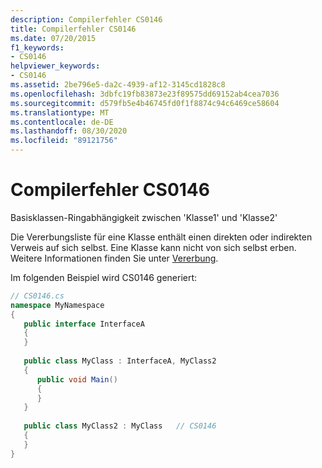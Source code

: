 ```yaml
---
description: Compilerfehler CS0146
title: Compilerfehler CS0146
ms.date: 07/20/2015
f1_keywords:
- CS0146
helpviewer_keywords:
- CS0146
ms.assetid: 2be796e5-da2c-4939-af12-3145cd1828c8
ms.openlocfilehash: 3dbfc19fb83873e23f89575dd69152ab4cea7036
ms.sourcegitcommit: d579fb5e4b46745fd0f1f8874c94c6469ce58604
ms.translationtype: MT
ms.contentlocale: de-DE
ms.lasthandoff: 08/30/2020
ms.locfileid: "89121756"
---
```

# <a name="compiler-error-cs0146"></a>Compilerfehler CS0146
Basisklassen-Ringabhängigkeit zwischen 'Klasse1' und 'Klasse2'  
  
 Die Vererbungsliste für eine Klasse enthält einen direkten oder indirekten Verweis auf sich selbst. Eine Klasse kann nicht von sich selbst erben. Weitere Informationen finden Sie unter [Vererbung](../programming-guide/classes-and-structs/inheritance.md).  
  
 Im folgenden Beispiel wird CS0146 generiert:  
  
```csharp  
// CS0146.cs  
namespace MyNamespace  
{  
   public interface InterfaceA  
   {  
   }  
  
   public class MyClass : InterfaceA, MyClass2  
   {  
      public void Main()  
      {  
      }  
   }  
  
   public class MyClass2 : MyClass   // CS0146  
   {  
   }  
}  
```

